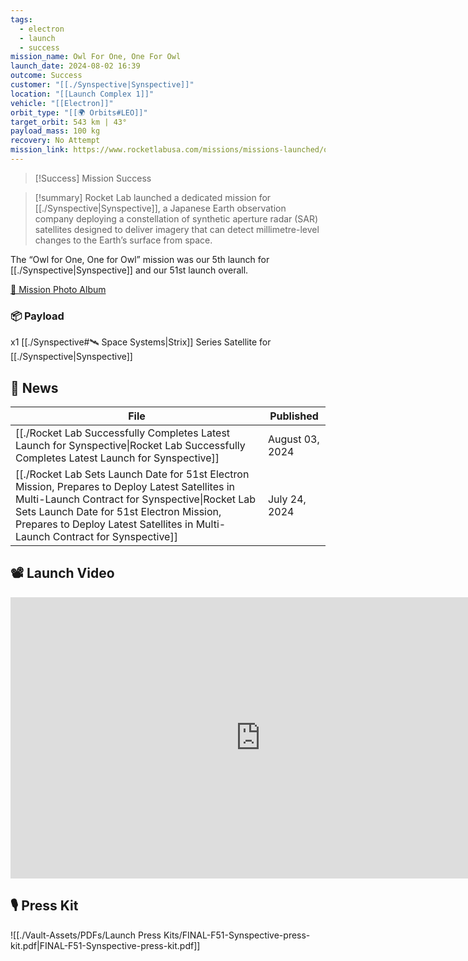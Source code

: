 ```yaml
---
tags:
  - electron
  - launch
  - success
mission_name: Owl For One, One For Owl
launch_date: 2024-08-02 16:39
outcome: Success
customer: "[[./Synspective|Synspective]]"
location: "[[Launch Complex 1]]"
vehicle: "[[Electron]]"
orbit_type: "[[🌍 Orbits#LEO]]"
target_orbit: 543 km | 43°
payload_mass: 100 kg
recovery: No Attempt
mission_link: https://www.rocketlabusa.com/missions/missions-launched/owl-for-one-one-for-owl/
---
```

 >[!Success] Mission Success

>[!summary]
Rocket Lab launched a dedicated mission for [[./Synspective|Synspective]], a Japanese Earth observation company deploying a constellation of synthetic aperture radar (SAR) satellites designed to deliver imagery that can detect millimetre-level changes to the Earth’s surface from space. 
>
The “Owl for One, One for Owl” mission was our 5th launch for [[./Synspective|Synspective]] and our 51st launch overall.
>
[📸 Mission Photo Album](https://www.flickr.com/photos/rocketlab/albums/72177720319229250/)
### 📦 Payload

x1 [[./Synspective#🛰️ Space Systems|Strix]] Series Satellite for [[./Synspective|Synspective]]

## 📰 News
| File                                                                                                                                                                                                                                                                                   | Published       |
| -------------------------------------------------------------------------------------------------------------------------------------------------------------------------------------------------------------------------------------------------------------------------------------- | --------------- |
| [[./Rocket Lab Successfully Completes Latest Launch for Synspective\|Rocket Lab Successfully Completes Latest Launch for Synspective]]                                                                                                                                           | August 03, 2024 |
| [[./Rocket Lab Sets Launch Date for 51st Electron Mission, Prepares to Deploy Latest Satellites in Multi-Launch Contract for Synspective\|Rocket Lab Sets Launch Date for 51st Electron Mission, Prepares to Deploy Latest Satellites in Multi-Launch Contract for Synspective]] | July 24, 2024   |


## 📽️ Launch Video

<iframe width="800" height="450" src="https://www.youtube.com/embed/ZdikUDvKYmc" title="Rocket Lab&#39;s Electron - Owl For One, One For Owl Mission" frameborder="0" allow="accelerometer; autoplay; clipboard-write; encrypted-media; gyroscope; picture-in-picture; web-share" referrerpolicy="strict-origin-when-cross-origin" allowfullscreen></iframe>     

## 🎙️ Press Kit

![[./Vault-Assets/PDFs/Launch Press Kits/FINAL-F51-Synspective-press-kit.pdf|FINAL-F51-Synspective-press-kit.pdf]]